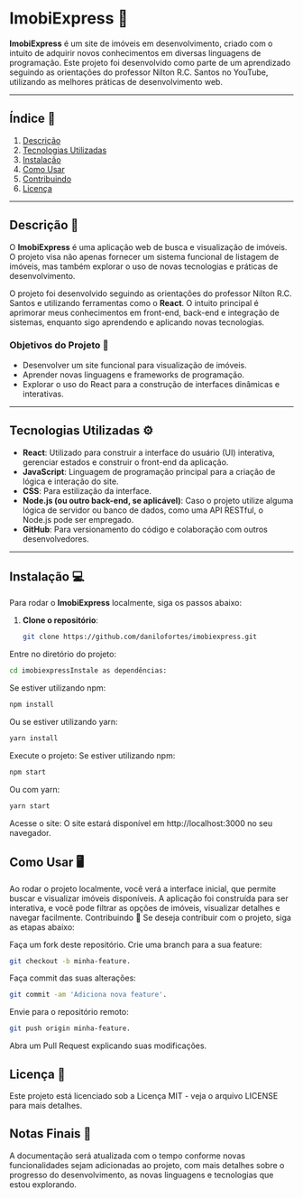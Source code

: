 # ImobiExpress 🚀

**ImobiExpress** é um site de imóveis em desenvolvimento, criado com o intuito de adquirir novos conhecimentos em diversas linguagens de programação. Este projeto foi desenvolvido como parte de um aprendizado seguindo as orientações do professor Nilton R.C. Santos no YouTube, utilizando as melhores práticas de desenvolvimento web.

---

## Índice 📑

1. [Descrição](#descrição)
2. [Tecnologias Utilizadas](#tecnologias-utilizadas)
3. [Instalação](#instalacao)
4. [Como Usar](#como-usar)
5. [Contribuindo](#contribuindo)
6. [Licença](#licenca)

---

## Descrição 📝

O **ImobiExpress** é uma aplicação web de busca e visualização de imóveis. O projeto visa não apenas fornecer um sistema funcional de listagem de imóveis, mas também explorar o uso de novas tecnologias e práticas de desenvolvimento.

O projeto foi desenvolvido seguindo as orientações do professor Nilton R.C. Santos e utilizando ferramentas como o **React**. O intuito principal é aprimorar meus conhecimentos em front-end, back-end e integração de sistemas, enquanto sigo aprendendo e aplicando novas tecnologias.

### Objetivos do Projeto 🎯
- Desenvolver um site funcional para visualização de imóveis.
- Aprender novas linguagens e frameworks de programação.
- Explorar o uso do React para a construção de interfaces dinâmicas e interativas.

---

## Tecnologias Utilizadas ⚙️

- **React**: Utilizado para construir a interface do usuário (UI) interativa, gerenciar estados e construir o front-end da aplicação.
- **JavaScript**: Linguagem de programação principal para a criação de lógica e interação do site.
- **CSS**: Para estilização da interface.
- **Node.js (ou outro back-end, se aplicável)**: Caso o projeto utilize alguma lógica de servidor ou banco de dados, como uma API RESTful, o Node.js pode ser empregado.
- **GitHub**: Para versionamento do código e colaboração com outros desenvolvedores.

---

## Instalação 💻

Para rodar o **ImobiExpress** localmente, siga os passos abaixo:

1. **Clone o repositório**:
   ```bash
   git clone https://github.com/danilofortes/imobiexpress.git
   ```
Entre no diretório do projeto:

  ```bash
  cd imobiexpressInstale as dependências:
  ```
Se estiver utilizando npm:

  ```bash
  npm install
  ```
Ou se estiver utilizando yarn:

  ```bash
  yarn install
  ```
Execute o projeto: Se estiver utilizando npm:

  ```bash
  npm start
  ```
Ou com yarn:

  ```bash
  yarn start
  ```
Acesse o site: O site estará disponível em http://localhost:3000 no seu navegador.

## Como Usar 🖥️
Ao rodar o projeto localmente, você verá a interface inicial, que permite buscar e visualizar imóveis disponíveis.
A aplicação foi construída para ser interativa, e você pode filtrar as opções de imóveis, visualizar detalhes e navegar facilmente.
Contribuindo 🤝
Se deseja contribuir com o projeto, siga as etapas abaixo:

Faça um fork deste repositório.
Crie uma branch para a sua feature: 
  ```bash
  git checkout -b minha-feature.
  ```
Faça commit das suas alterações:
  ```bash
  git commit -am 'Adiciona nova feature'.
  ```
Envie para o repositório remoto:
  ```bash
  git push origin minha-feature.
  ```
Abra um Pull Request explicando suas modificações.

## Licença 📜
Este projeto está licenciado sob a Licença MIT - veja o arquivo LICENSE para mais detalhes.

## Notas Finais 📌
A documentação será atualizada com o tempo conforme novas funcionalidades sejam adicionadas ao projeto, com mais detalhes sobre o progresso do desenvolvimento, as novas linguagens e tecnologias que estou explorando.
